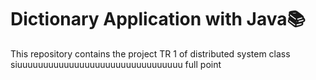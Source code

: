 # Dictionary Application with Java📚
This repository contains the project TR 1 of distributed system class 
siuuuuuuuuuuuuuuuuuuuuuuuuuuuuuuuu
full point
